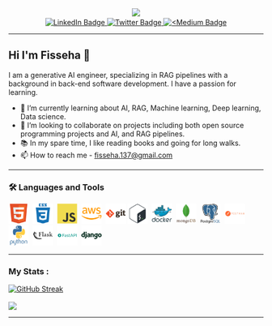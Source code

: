 <div id="header" align="center">
  <img src="https://media.giphy.com/media/M9gbBd9nbDrOTu1Mqx/giphy.gif" width="100"/>
  
  <div id="badges">
    <a href="https://www.linkedin.com/in/fisseha-estifanos-109ba6199/">
      <img src="https://img.shields.io/badge/LinkedIn-blue?style=for-the-badge&logo=linkedin&logoColor=white" alt="LinkedIn Badge"/>
    </a>
    <a href="https://x.com/f0x__tr0t">
      <img src="https://img.shields.io/badge/Twitter-blue?style=for-the-badge&logo=twitter&logoColor=white" alt="Twitter Badge"/>
    </a>
    <a href="https://medium.com/@rasfish5">
      <img src="https://img.shields.io/badge/Medium-blue?style=for-the-badge&logo=medium&logoColor=white" alt="<Medium Badge"/>
    </a>
  
  </div>
</div>

---

## Hi I'm Fisseha 👋

I am a generative AI engineer, specializing in RAG pipelines with a background in back-end software development. I have a passion for learning.

- 🔭 I’m currently learning about AI, RAG, Machine learning, Deep learning, Data science.
- 🌱 I’m looking to collaborate on projects including both open source programming projects and AI, and RAG pipelines.
- 📚 In my spare time, I like reading books and going for long walks.
- 📫 How to reach me - <fisseha.137@gmail.com>

---

### :hammer_and_wrench: Languages and Tools

<div>
 <img src="https://github.com/devicons/devicon/blob/master/icons/html5/html5-original.svg" title="HTML5" alt="HTML" width="40" height="40"/>&nbsp;
 <img src="https://github.com/devicons/devicon/blob/master/icons/css3/css3-plain-wordmark.svg" title="CSS3" alt="CSS" width="40" height="40"/>&nbsp;
 <img src="https://github.com/devicons/devicon/blob/master/icons/javascript/javascript-original.svg" title="JavaScript" alt="JavaScript" width="40" height="40"/>&nbsp;
 <img src="https://github.com/devicons/devicon/blob/master/icons/amazonwebservices/amazonwebservices-plain-wordmark.svg" title="AWS" alt="AWS" width="40" height="40"/>&nbsp;
 <img src="https://github.com/devicons/devicon/blob/master/icons/git/git-original-wordmark.svg" title="Git" alt="Git" width="40" height="40"/>
 <img src="https://github.com/devicons/devicon/blob/master/icons/bash/bash-original.svg" title="Bash" alt="Bash" width="40" height="40"/>&nbsp;
 <img src="https://github.com/devicons/devicon/blob/master/icons/docker/docker-original-wordmark.svg" title="Docker" alt="Docker" width="40" height="40"/>&nbsp;
 <img src="https://github.com/devicons/devicon/blob/master/icons/mongodb/mongodb-original-wordmark.svg" title="MongoDB" alt="MongoDB" width="40" height="40"/>&nbsp;
 <img src="https://github.com/devicons/devicon/blob/master/icons/postgresql/postgresql-original-wordmark.svg" title="PostgreSQL" alt="PostgreSQL" width="40" height="40"/>&nbsp;
 <img src="https://github.com/devicons/devicon/blob/master/icons/postman/postman-original-wordmark.svg" title="Postman" alt="Postman" width="40" height="40"/>&nbsp;
 <img src="https://github.com/devicons/devicon/blob/master/icons/python/python-original-wordmark.svg" title="Python" alt="Python" width="40" height="40"/>&nbsp;
 <img src="https://github.com/devicons/devicon/blob/master/icons/flask/flask-original-wordmark.svg" title="Flask" alt="Flask" width="40" height="40"/>&nbsp;
 <img src="https://github.com/devicons/devicon/blob/master/icons/fastapi/fastapi-original-wordmark.svg" title="FastAPI" alt="FastAPI" width="40" height="40"/>&nbsp;
 <img src="https://github.com/devicons/devicon/blob/master/icons/django/django-plain-wordmark.svg" title="Django" alt="Django" width="40" height="40"/>&nbsp;
</div>

---

### My Stats :
[![GitHub Streak](http://github-readme-streak-stats.herokuapp.com?user=Fisseha-Estifanos&theme=dark&background=000000)](https://git.io/streak-stats)

<a href="https://github.com/Fisseha-Estifanos">
  <img align="center" src="https://github-readme-stats.vercel.app/api/pin/?username=Fisseha-Estifanos&repo=Twitter-Data-Analysis&theme=dark" />
</a>

---

<!---
Fisseha-Estifanos/Fisseha-Estifanos is a ✨ special ✨ repository because its `README.md` (this file) appears on your GitHub profile.
You can click the Preview link to take a look at your changes.
--->
